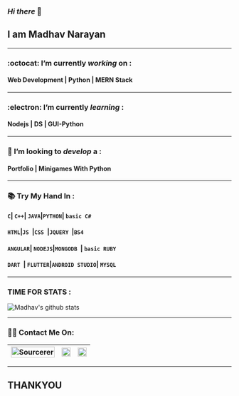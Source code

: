 ### _Hi there_ 👋
## I am __Madhav Narayan__
---
###  :octocat: I’m currently _working_ on :
#### __Web Development | Python  | MERN Stack__
---
###  :electron: I’m currently _learning_ :
#### __Nodejs | DS | GUI-Python__
---
### 🤔 I’m looking to _develop_ a :
#### __Portfolio |  Minigames With Python__
---
### 📚	Try My Hand In :

#### ``` C ```| ```C++```| ```JAVA```|```PYTHON```| ```basic C#```
#### ```HTML```|```JS ```|```CSS ```|```JQUERY ```|``` BS4 ```
####  ```ANGULAR```|  ```NODEJS```|```MONGODB ```|  ```basic RUBY ```
####  ```DART ```|  ```FLUTTER```|``` ANDROID STUDIO ```|  ```MYSQL ```

---
### TIME FOR STATS :

![Madhav's github stats](https://github-readme-stats.vercel.app/api?username=Madhav2108&show_icons=true&theme=radical)

---
### :man_technologist: Contact Me On:

[<img src="https://sourcerer.io/icons/logo-sharing.svg" width="100%" alt="Sourcerer"/>](https://sourcerer.io/madhav2108)|[<img src="https://img.icons8.com/fluent/48/000000/instagram-new.png" width="100%"/>](https://www.instagram.com/madhav_narayan21/)|[<img src="https://img.icons8.com/color/48/000000/linkedin.png" width="100%"/>](https://www.linkedin.com/in/madhav-narayan-khullar-2290641b2/)
:-----------------:|:--------------------:|:-------------:
 
---
## __THANKYOU__  

